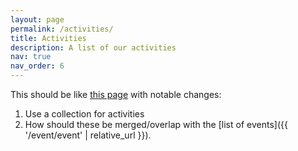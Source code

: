 ```yaml
---
layout: page
permalink: /activities/
title: Activities
description: A list of our activities
nav: true
nav_order: 6
---
```


This should be like [this page](https://www.logic-gu.se/activities) with notable changes:

1. Use a collection for activities
2. How should these be merged/overlap with the [list of events]({{ '/event/event' | relative_url }}).

